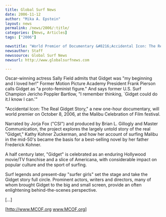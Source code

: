 ```yaml
---
title: Global Surf News
date: 2006-11-12
author: "Mika A. Epstein"
layout: news
permalink: /news/2006/:title/
categories: [News, Articles]
tags: ["2006"]

newstitle: "World Premier of Documentary &#8216;Accidental Icon: The Real Gidget Story'  "
newsauthor: Staff  
newssource: Global Surf News  
newsurl: http://www.globalsurfnews.com  

---
```


Oscar-winning actress Sally Field admits that Gidget was "my beginning and I loved her!" Former Motion Picture Academy President Frank Pierson calls Gidget as "a proto-feminist figure." And says former U.S. Surf Champion Jericho Poppler Bartlow, "I remember thinking, \`Gidget could do it.I know I can.'"

"Accidental Icon: The Real Gidget Story," a new one-hour documentary, will world premier on October 8, 2006, at the Malibu Celebration of Film festival. 

Narrated by Jorja Fox ("CSI") and produced by Brian L. Gillogly and Master Communication, the project explores the largely untold story of the real "Gidget," Kathy Kohner Zuckerman, and how her account of surfing Malibu in the mid-50's became the basis for a best-selling novel by her father Frederick Kohner. 

A half century later, "Gidget" is celebrated as an enduring Hollywood movie/TV franchise and a slice of Americana, with considerable impact on popular culture and the sport of surfing. 

Surf legends and present-day "surfer girls" set the stage and take the Gidget story full circle. Prominent actors, writers and directors, many of whom brought Gidget to the big and small screen, provide an often enlightening behind-the-scenes perspective. 

[...] 

[http://www.MCOF.org www.MCOF.org]

